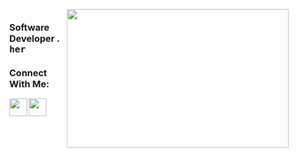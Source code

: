 <img src="https://media.giphy.com/media/WoD6JZnwap6s8/giphy.gif" align="right" width="400" height="250">

### Software Developer . <kbd>  her

### Connect With Me:

[<img height="32" width="32" src="https://unpkg.com/simple-icons@v7/icons/linkedin.svg" align="left" /> ][linkedin]

[<img height="32" width="32" src="https://unpkg.com/simple-icons@v7/icons/gmail.svg" align="left" /> ][gmail]

<br>
<br>

[linkedin]: https://www.linkedin.com/in/selin-y%C4%B1lmaz-9b03581a5/
[gmail]: selinyilmazbusiness@gmail.com
